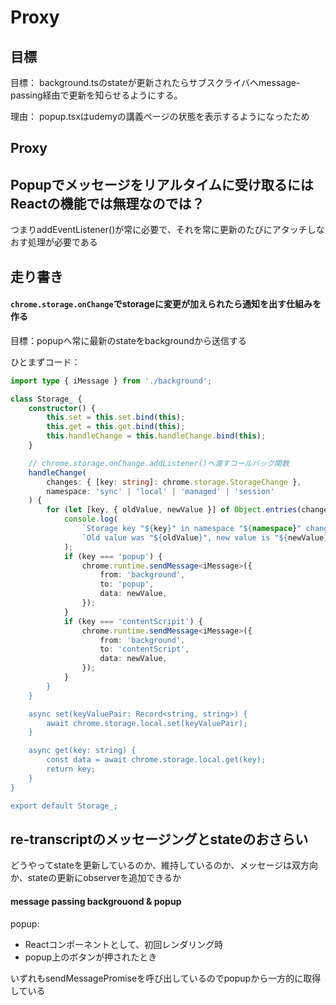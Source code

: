 # Proxy

## 目標

目標： background.tsのstateが更新されたらサブスクライバへmessage-passing経由で更新を知らせるようにする。

理由： popup.tsxはudemyの講義ページの状態を表示するようになったため

## Proxy

## Popupでメッセージをリアルタイムに受け取るにはReactの機能では無理なのでは？

つまりaddEventListener()が常に必要で、それを常に更新のたびにアタッチしなおす処理が必要である

## 走り書き

#### `chrome.storage.onChange`でstorageに変更が加えられたら通知を出す仕組みを作る

目標：popupへ常に最新のstateをbackgroundから送信する

ひとまずコード：

```TypeScript
import type { iMessage } from './background';

class Storage_ {
    constructor() {
        this.set = this.set.bind(this);
        this.get = this.get.bind(this);
        this.handleChange = this.handleChange.bind(this);
    }

    // chrome.storage.onChange.addListener()へ渡すコールバック関数
    handleChange(
        changes: { [key: string]: chrome.storage.StorageChange },
        namespace: 'sync' | 'local' | 'managed' | 'session'
    ) {
        for (let [key, { oldValue, newValue }] of Object.entries(changes)) {
            console.log(
                `Storage key "${key}" in namespace "${namespace}" changed.`,
                `Old value was "${oldValue}", new value is "${newValue}".`
            );
            if (key === 'popup') {
                chrome.runtime.sendMessage<iMessage>({
                    from: 'background',
                    to: 'popup',
                    data: newValue,
                });
            }
            if (key === 'contentScripit') {
                chrome.runtime.sendMessage<iMessage>({
                    from: 'background',
                    to: 'contentScript',
                    data: newValue,
                });
            }
        }
    }

    async set(keyValuePair: Record<string, string>) {
        await chrome.storage.local.set(keyValuePair);
    }

    async get(key: string) {
        const data = await chrome.storage.local.get(key);
        return key;
    }
}

export default Storage_;

```

## re-transcriptのメッセージングとstateのおさらい

どうやってstateを更新しているのか、維持しているのか、メッセージは双方向か、stateの更新にobserverを追加できるか

#### message passing backgrouond & popup

popup: 

- Reactコンポーネントとして、初回レンダリング時
- popup上のボタンが押されたとき

いずれもsendMessagePromiseを呼び出しているのでpopupから一方的に取得している
